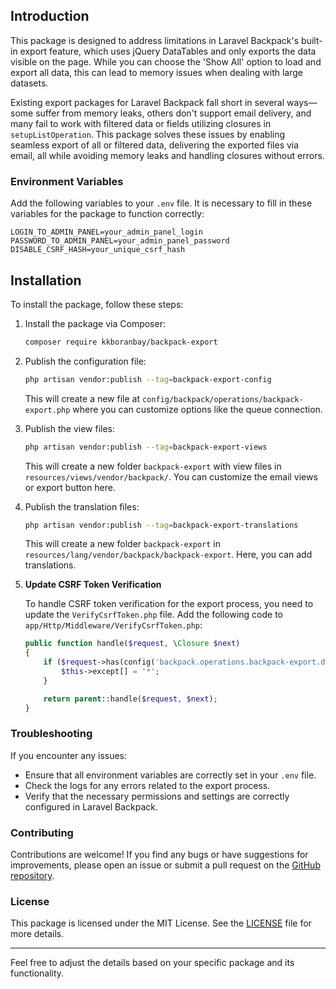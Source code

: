 ## Introduction

This package is designed to address limitations in Laravel Backpack's built-in export feature, which uses jQuery DataTables and only exports the data visible on the page. While you can choose the 'Show All' option to load and export all data, this can lead to memory issues when dealing with large datasets.

Existing export packages for Laravel Backpack fall short in several ways—some suffer from memory leaks, others don't support email delivery, and many fail to work with filtered data or fields utilizing closures in `setupListOperation`. This package solves these issues by enabling seamless export of all or filtered data, delivering the exported files via email, all while avoiding memory leaks and handling closures without errors.

### Environment Variables

Add the following variables to your `.env` file. It is necessary to fill in these variables for the package to function correctly:

```env
LOGIN_TO_ADMIN_PANEL=your_admin_panel_login
PASSWORD_TO_ADMIN_PANEL=your_admin_panel_password
DISABLE_CSRF_HASH=your_unique_csrf_hash
```

## Installation

To install the package, follow these steps:

1. Install the package via Composer:

    ```bash
    composer require kkboranbay/backpack-export
    ```

2. Publish the configuration file:

    ```bash
    php artisan vendor:publish --tag=backpack-export-config
    ```

    This will create a new file at `config/backpack/operations/backpack-export.php` where you can customize options like the queue connection.

3. Publish the view files:

    ```bash
    php artisan vendor:publish --tag=backpack-export-views
    ```

    This will create a new folder `backpack-export` with view files in `resources/views/vendor/backpack/`. You can customize the email views or export button here.

4. Publish the translation files:

    ```bash
    php artisan vendor:publish --tag=backpack-export-translations
    ```

    This will create a new folder `backpack-export` in `resources/lang/vendor/backpack/backpack-export`. Here, you can add translations.

5. **Update CSRF Token Verification**

   To handle CSRF token verification for the export process, you need to update the `VerifyCsrfToken.php` file. Add the following code to `app/Http/Middleware/VerifyCsrfToken.php`:

    ```php
    public function handle($request, \Closure $next)
    {
        if ($request->has(config('backpack.operations.backpack-export.disableCSRFhash'))) {
            $this->except[] = '*';
        }

        return parent::handle($request, $next);
    }
    ```

### Troubleshooting

If you encounter any issues:

- Ensure that all environment variables are correctly set in your `.env` file.
- Check the logs for any errors related to the export process.
- Verify that the necessary permissions and settings are correctly configured in Laravel Backpack.

### Contributing

Contributions are welcome! If you find any bugs or have suggestions for improvements, please open an issue or submit a pull request on the [GitHub repository](https://github.com/kkboranbay/backpack-export).

### License

This package is licensed under the MIT License. See the [LICENSE](LICENSE.md) file for more details.

---

Feel free to adjust the details based on your specific package and its functionality.
